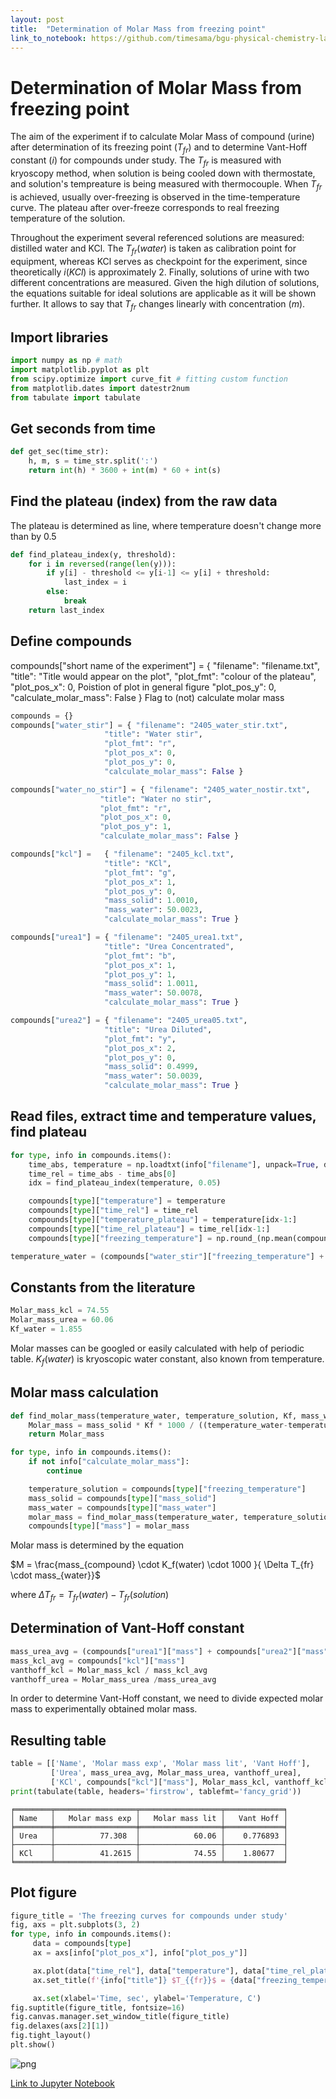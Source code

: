 ```yaml
---
layout: post
title:  "Determination of Molar Mass from freezing point"
link_to_notebook: https://github.com/timesama/bgu-physical-chemistry-lab8/blob/main/bgu-physical-chemistry-lab8.ipynb
---
```


# Determination of Molar Mass from freezing point

The aim of the experiment if to calculate Molar Mass of compound (urine) after determination of its freezing point ($T_{fr}$) and to determine Vant-Hoff constant ($i$) for compounds under study. The $T_{fr}$ is measured with kryoscopy method, when solution is being cooled down with thermostate, and solution's tempreature is being measured with thermocouple. When $T_{fr}$ is achieved, usually over-freezing is observed in the time-temperature curve. The plateau after over-freeze corresponds to real freezing temperature of the solution. 

Throughout the experiment several referenced solutions are measured: distilled water and KCl. The $T_{fr} (water)$ is taken as calibration point for equipment, whereas KCl serves as checkpoint for the experiment, since theoretically $i(KCl)$ is approximately 2. Finally, solutions of urine with two different concentrations are measured. Given the high dilution of solutions, the equations suitable for ideal solutions are applicable as it will be shown further. It allows to say that $T_{fr}$ changes linearly with concentration ($m$).


## Import libraries


```python
import numpy as np # math
import matplotlib.pyplot as plt
from scipy.optimize import curve_fit # fitting custom function
from matplotlib.dates import datestr2num 
from tabulate import tabulate
```

## Get seconds from time


```python
def get_sec(time_str):
    h, m, s = time_str.split(':')
    return int(h) * 3600 + int(m) * 60 + int(s)
```

## Find the plateau (index) from the raw data

The plateau is determined as line, where temperature doesn't change more than by 0.5


```python
def find_plateau_index(y, threshold):
    for i in reversed(range(len(y))):
        if y[i] - threshold <= y[i-1] <= y[i] + threshold:
            last_index = i
        else:
            break
    return last_index
```

## Define compounds
compounds["short name of the experiment"] = { "filename": "filename.txt",
                     "title": "Title would appear on the plot", 
                     "plot_fmt": "colour of the plateau",
                     "plot_pos_x": 0,  Poistion of plot in general figure
                     "plot_pos_y": 0,
                     "calculate_molar_mass": False } Flag to (not) calculate molar mass

```python
compounds = {}
compounds["water_stir"] = { "filename": "2405_water_stir.txt",
                     "title": "Water stir", 
                     "plot_fmt": "r",
                     "plot_pos_x": 0, 
                     "plot_pos_y": 0,
                     "calculate_molar_mass": False }

compounds["water_no_stir"] = { "filename": "2405_water_nostir.txt",
                    "title": "Water no stir", 
                    "plot_fmt": "r",
                    "plot_pos_x": 0, 
                    "plot_pos_y": 1,
                    "calculate_molar_mass": False }

compounds["kcl"] =   { "filename": "2405_kcl.txt",
                     "title": "KCl", 
                     "plot_fmt": "g",
                     "plot_pos_x": 1, 
                     "plot_pos_y": 0,
                     "mass_solid": 1.0010,
                     "mass_water": 50.0023,
                     "calculate_molar_mass": True }

compounds["urea1"] = { "filename": "2405_urea1.txt",
                     "title": "Urea Concentrated", 
                     "plot_fmt": "b",
                     "plot_pos_x": 1, 
                     "plot_pos_y": 1,
                     "mass_solid": 1.0011,
                     "mass_water": 50.0078,
                     "calculate_molar_mass": True }

compounds["urea2"] = { "filename": "2405_urea05.txt",
                     "title": "Urea Diluted", 
                     "plot_fmt": "y",
                     "plot_pos_x": 2, 
                     "plot_pos_y": 0,
                     "mass_solid": 0.4999,
                     "mass_water": 50.0039,
                     "calculate_molar_mass": True }
```

## Read files, extract time and temperature values, find plateau 


```python
for type, info in compounds.items():
    time_abs, temperature = np.loadtxt(info["filename"], unpack=True, delimiter='\t', encoding = 'ascii', converters={0: get_sec})
    time_rel = time_abs - time_abs[0]
    idx = find_plateau_index(temperature, 0.05)

    compounds[type]["temperature"] = temperature
    compounds[type]["time_rel"] = time_rel
    compounds[type]["temperature_plateau"] = temperature[idx-1:]
    compounds[type]["time_rel_plateau"] = time_rel[idx-1:]
    compounds[type]["freezing_temperature"] = np.round_(np.mean(compounds[type]["temperature_plateau"]), decimals = 2, out = None)

temperature_water = (compounds["water_stir"]["freezing_temperature"] + compounds["water_no_stir"]["freezing_temperature"])/2
```

## Constants from the literature


```python
Molar_mass_kcl = 74.55
Molar_mass_urea = 60.06
Kf_water = 1.855
```

Molar masses can be googled or easily calculated with help of periodic table.
$K_f(water)$ is kryoscopic water constant, also known from temperature.

## Molar mass calculation


```python
def find_molar_mass(temperature_water, temperature_solution, Kf, mass_water, mass_solid):
    Molar_mass = mass_solid * Kf * 1000 / ((temperature_water-temperature_solution) * mass_water)
    return Molar_mass

for type, info in compounds.items():
    if not info["calculate_molar_mass"]:
        continue

    temperature_solution = compounds[type]["freezing_temperature"]
    mass_solid = compounds[type]["mass_solid"]
    mass_water = compounds[type]["mass_water"]
    molar_mass = find_molar_mass(temperature_water, temperature_solution, Kf_water, mass_water, mass_solid)
    compounds[type]["mass"] = molar_mass
```

Molar mass is determined by the equation

$M = \frac{mass_{compound} \cdot K_f(water) \cdot 1000 }{ \Delta T_{fr} \cdot mass_{water}}$

where $\Delta T_{fr}=T_{fr}(water)-T_{fr}(solution)$

## Determination of Vant-Hoff constant


```python
mass_urea_avg = (compounds["urea1"]["mass"] + compounds["urea2"]["mass"])/2
mass_kcl_avg = compounds["kcl"]["mass"]
vanthoff_kcl = Molar_mass_kcl / mass_kcl_avg
vanthoff_urea = Molar_mass_urea /mass_urea_avg
```

In order to determine Vant-Hoff constant, we need to divide expected molar mass to experimentally obtained molar mass. 

## Resulting table


```python
table = [['Name', 'Molar mass exp', 'Molar mass lit', 'Vant Hoff'], 
         ['Urea', mass_urea_avg, Molar_mass_urea, vanthoff_urea],
         ['KCl', compounds["kcl"]["mass"], Molar_mass_kcl, vanthoff_kcl]]
print(tabulate(table, headers='firstrow', tablefmt='fancy_grid'))
```

    ╒════════╤══════════════════╤══════════════════╤═════════════╕
    │ Name   │   Molar mass exp │   Molar mass lit │   Vant Hoff │
    ╞════════╪══════════════════╪══════════════════╪═════════════╡
    │ Urea   │          77.308  │            60.06 │    0.776893 │
    ├────────┼──────────────────┼──────────────────┼─────────────┤
    │ KCl    │          41.2615 │            74.55 │    1.80677  │
    ╘════════╧══════════════════╧══════════════════╧═════════════╛
    

## Plot figure


```python
figure_title = 'The freezing curves for compounds under study'
fig, axs = plt.subplots(3, 2)
for type, info in compounds.items():
     data = compounds[type]
     ax = axs[info["plot_pos_x"], info["plot_pos_y"]]

     ax.plot(data["time_rel"], data["temperature"], data["time_rel_plateau"],  data["temperature_plateau"], info["plot_fmt"])
     ax.set_title(f'{info["title"]} $T_{{fr}}$ = {data["freezing_temperature"]}')

     ax.set(xlabel='Time, sec', ylabel='Temperature, C')
fig.suptitle(figure_title, fontsize=16)
fig.canvas.manager.set_window_title(figure_title)
fig.delaxes(axs[2][1])
fig.tight_layout()
plt.show()
```

![png](/assets/bgu-physical-chemistry-lab8_files/bgu-physical-chemistry-lab8_25_0.png)

<a href="{{ page.link_to_notebook }}">Link to Jupyter Notebook</a>
